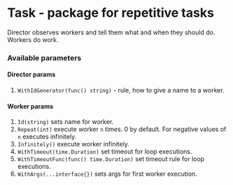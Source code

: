 # Task - package for repetitive tasks

Director observes workers and tell them what and when they should do.
Workers do work.

### Available parameters

#### Director params

1. `WithIdGenerator(func() string)` - rule, how to give a name to a worker.

#### Worker params
1. `Id(string)` sets name for worker.
2. `Repeat(int)` execute worker `n` times. 0 by default. For negative values of `n` executes infinitely.
3. `Infinitely()` execute worker infinitely.
4. `WithTimeout(time.Duration)` set timeout for loop executions.
5. `WithTimeoutFunc(func() time.Duration)` set timeout rule for loop executions.
6. `WithArgs(...interface{})` sets args for first worker execution.
